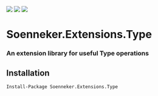 [![](https://img.shields.io/nuget/v/Soenneker.Extensions.Type.svg?style=for-the-badge)](https://www.nuget.org/packages/Soenneker.Extensions.Type/)
[![](https://img.shields.io/github/actions/workflow/status/soenneker/soenneker.extensions.type/main.yml?style=for-the-badge)](https://github.com/soenneker/soenneker.extensions.type/actions/workflows/main.yml)
[![](https://img.shields.io/nuget/dt/Soenneker.Extensions.Type.svg?style=for-the-badge)](https://www.nuget.org/packages/Soenneker.Extensions.Type/)

# Soenneker.Extensions.Type
### An extension library for useful Type operations

## Installation

```
Install-Package Soenneker.Extensions.Type
```